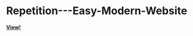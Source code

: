 # Repetition---Easy-Modern-Website
<b>[View!](https://philipburesh.github.io/Repetition---Easy-Modern-Website/)</b>
